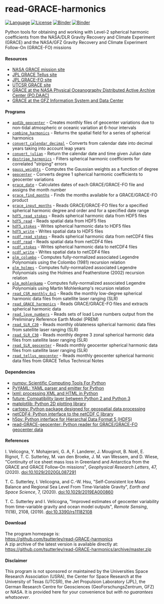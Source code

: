 read-GRACE-harmonics
====================

[![Language](https://img.shields.io/badge/python-v3.7-green.svg)](https://www.python.org/)
[![License](https://img.shields.io/badge/license-MIT-green.svg)](https://github.com/tsutterley/read-GRACE-harmonics/blob/master/LICENSE)
[![Binder](https://mybinder.org/badge_logo.svg)](https://mybinder.org/v2/gh/tsutterley/read-GRACE-harmonics/master)
[![Binder](https://binder.pangeo.io/badge.svg)](https://binder.pangeo.io/v2/gh/tsutterley/read-GRACE-harmonics/master)

Python tools for obtaining and working with Level-2 spherical harmonic coefficients from the NASA/DLR Gravity Recovery and Climate Experiment (GRACE) and the NASA/GFZ Gravity Recovery and Climate Experiment Follow-On (GRACE-FO) missions  

#### Resources  
- [NASA GRACE mission site](http://www.nasa.gov/mission_pages/Grace/index.html)  
- [JPL GRACE Tellus site](http://grace.jpl.nasa.gov/)  
- [JPL GRACE-FO site](https://gracefo.jpl.nasa.gov/)
- [UTCSR GRACE site](http://www.csr.utexas.edu/grace/)  
- [GRACE at the NASA Physical Oceanography Distributed Active Archive Center (PO.DAAC)](https://podaac.jpl.nasa.gov/grace)  
- [GRACE at the GFZ Information System and Data Center](http://isdc.gfz-potsdam.de/grace-isdc/)  

#### Programs
- [`aod1b_geocenter`](https://github.com/tsutterley/read-GRACE-harmonics/blob/master/doc/aod1b_geocenter.md) - Creates monthly files of geocenter variations due to non-tidal atmospheric or oceanic variation at 6-hour intervals  
- [`combine_harmonics`](https://github.com/tsutterley/read-GRACE-harmonics/blob/master/doc/combine_harmonics.md) - Returns the spatial field for a series of spherical harmonics  
- [`convert_calendar_decimal`](https://github.com/tsutterley/read-GRACE-harmonics/blob/master/doc/convert_calendar_decimal.md) - Converts from calendar date into decimal years taking into account leap years    
- [`convert_julian`](https://github.com/tsutterley/read-GRACE-harmonics/blob/master/doc/convert_julian.md) - Return the calendar date and time given Julian date  
- [`destripe_harmonics`](https://github.com/tsutterley/read-GRACE-harmonics/blob/master/doc/destripe_harmonics.md) - Filters spherical harmonic coefficients for correlated "striping" errors  
- [`gauss_weights`](https://github.com/tsutterley/read-GRACE-harmonics/blob/master/doc/gauss_weights.md) - Computes the Gaussian weights as a function of degree  
- [`geocenter`](https://github.com/tsutterley/read-GRACE-harmonics/blob/master/doc/geocenter.md) - Converts degree 1 spherical harmonic coefficients to geocenter variations  
- [`grace_date`](https://github.com/tsutterley/read-GRACE-harmonics/blob/master/doc/grace_date.md) - Calculates dates of each GRACE/GRACE-FO file and assigns the month number  
- [`grace_find_months`](https://github.com/tsutterley/read-GRACE-harmonics/blob/master/doc/grace_find_months.md) - Finds the months available for a GRACE/GRACE-FO product  
- [`grace_input_months`](https://github.com/tsutterley/read-GRACE-harmonics/blob/master/doc/grace_input_months.md) - Reads GRACE/GRACE-FO files for a specified spherical harmonic degree and order and for a specified date range  
- [`hdf5_read_stokes`](https://github.com/tsutterley/read-GRACE-harmonics/blob/master/doc/hdf5_read_stokes.md) - Reads spherical harmonic data from HDF5 files  
- [`hdf5_read`](https://github.com/tsutterley/read-GRACE-harmonics/blob/master/doc/hdf5_read.md) - Reads spatial data from HDF5 files  
- [`hdf5_stokes`](https://github.com/tsutterley/read-GRACE-harmonics/blob/master/doc/hdf5_stokes.md) - Writes spherical harmonic data to HDF5 files  
- [`hdf5_write`](https://github.com/tsutterley/read-GRACE-harmonics/blob/master/doc/hdf5_write.md) - Writes spatial data to HDF5 files  
- [`ncdf_read_stokes`](https://github.com/tsutterley/read-GRACE-harmonics/blob/master/doc/ncdf_read_stokes.md) - Reads spherical harmonic data from netCDF4 files  
- [`ncdf_read`](https://github.com/tsutterley/read-GRACE-harmonics/blob/master/doc/ncdf_read.md) - Reads spatial data from netCDF4 files  
- [`ncdf_stokes`](https://github.com/tsutterley/read-GRACE-harmonics/blob/master/doc/ncdf_stokes.md) - Writes spherical harmonic data to netCDF4 files  
- [`ncdf_write`](https://github.com/tsutterley/read-GRACE-harmonics/blob/master/doc/ncdf_write.md) - Writes spatial data to netCDF4 files  
- [`plm_columbo`](https://github.com/tsutterley/read-GRACE-harmonics/blob/master/doc/plm_columbo.md) - Computes fully-normalized associated Legendre Polynomials using the Colombo (1981) recursion relation  
- [`plm_holmes`](https://github.com/tsutterley/read-GRACE-harmonics/blob/master/doc/plm_holmes.md) - Computes fully-normalized associated Legendre Polynomials using the Holmes and Featherstone (2002) recursion relation  
- [`plm_mohlenkamp`](https://github.com/tsutterley/read-GRACE-harmonics/blob/master/doc/plm_mohlenkamp.md) - Computes fully-normalized associated Legendre Polynomials using Martin Mohlenkamp's recursion relation  
- [`read_CSR_monthly_6x1`](https://github.com/tsutterley/read-GRACE-harmonics/blob/master/doc/read_CSR_monthly_6x1.md) - Reads the monthly low-degree spherical harmonic data files from satellite laser ranging (SLR)  
- [`read_GRACE_harmonics`](https://github.com/tsutterley/read-GRACE-harmonics/blob/master/doc/read_GRACE_harmonics.md) - Reads GRACE/GRACE-FO files and extracts spherical harmonic data  
- [`read_love_numbers`](https://github.com/tsutterley/read-GRACE-harmonics/blob/master/doc/read_love_numbers.md) - Reads sets of load Love numbers output from the Preliminary Reference Earth Model (PREM)  
- [`read_SLR_C20`](https://github.com/tsutterley/read-GRACE-harmonics/blob/master/doc/read_SLR_C20.md) - Reads monthly oblateness spherical harmonic data files from satellite laser ranging (SLR)  
- [`read_SLR_C30`](https://github.com/tsutterley/read-GRACE-harmonics/blob/master/doc/read_SLR_C30.md) - Reads monthly degree 3 zonal spherical harmonic data files from satellite laser ranging (SLR)  
- [`read_SLR_geocenter`](https://github.com/tsutterley/read-GRACE-harmonics/blob/master/doc/read_SLR_geocenter.md) - Reads monthly geocenter spherical harmonic data files from satellite laser ranging (SLR)  
- [`read_tellus_geocenter`](https://github.com/tsutterley/read-GRACE-harmonics/blob/master/doc/read_tellus_geocenter.md) - Reads monthly geocenter spherical harmonic data files from GRACE Tellus Technical Notes  

#### Dependencies
- [numpy: Scientific Computing Tools For Python](http://www.numpy.org)  
- [PyYAML: YAML parser and emitter for Python](https://github.com/yaml/pyyaml)  
- [lxml: processing XML and HTML in Python](https://pypi.python.org/pypi/lxml)  
- [future: Compatibility layer between Python 2 and Python 3](http://python-future.org/)  
- [matplotlib: Python 2D plotting library](http://matplotlib.org/)  
- [cartopy: Python package designed for geospatial data processing](https://scitools.org.uk/cartopy/docs/latest/)  
- [netCDF4: Python interface to the netCDF C library](https://unidata.github.io/netcdf4-python/)  
- [h5py: Python interface for Hierarchal Data Format 5 (HDF5)](https://www.h5py.org/)  
- [read-GRACE-geocenter: Python reader for GRACE/GRACE-FO geocenter data](https://github.com/tsutterley/read-GRACE-geocenter/)  

#### References
I. Velicogna, Y. Mohajerani, G. A, F. Landerer, J. Mouginot, B. No&euml;l,
E. Rignot, T. C. Sutterley, M. van den Broeke, J. M. van Wessem, and D. Wiese,
"Continuity of ice sheet mass loss in Greenland and Antarctica from the GRACE
and GRACE Follow‐On missions", *Geophysical Research Letters*, 47,
(2020). [doi:10.1029/2020GL087291]( https://doi.org/10.1029/2020GL087291)  

T. C. Sutterley, I. Velicogna, and C.-W. Hsu, "Self‐Consistent Ice Mass Balance
and Regional Sea Level From Time‐Variable Gravity", *Earth and Space Science*, 7,
(2020). [doi:10.1029/2019EA000860](https://doi.org/10.1029/2019EA000860)  

T. C. Sutterley and I. Velicogna, "Improved estimates of geocenter variability
from time-variable gravity and ocean model outputs", *Remote Sensing*, 11(18),
2108, (2019). [doi:10.3390/rs11182108](https://doi.org/10.3390/rs11182108)  

#### Download
The program homepage is:   
https://github.com/tsutterley/read-GRACE-harmonics   
A zip archive of the latest version is available directly at:    
https://github.com/tsutterley/read-GRACE-harmonics/archive/master.zip  

#### Disclaimer  
This program is not sponsored or maintained by the Universities Space Research Association (USRA), the Center for Space Research at the University of Texas (UTCSR), the Jet Propulsion Laboratory (JPL), the German Research Centre for Geosciences (GeoForschungsZentrum, GFZ) or NASA.  It is provided here for your convenience but _with no guarantees whatsoever_.  
